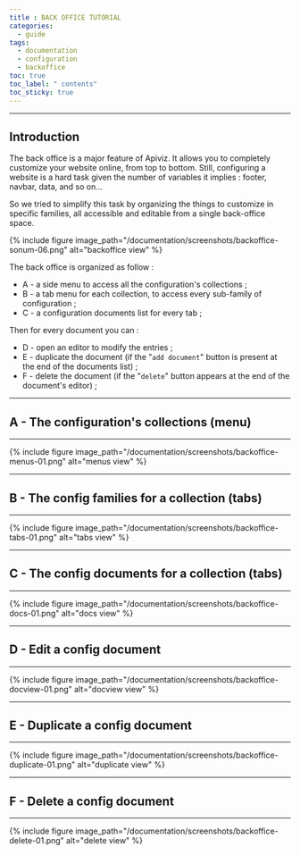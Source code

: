 ```yaml
---
title : BACK OFFICE TUTORIAL
categories:
  - guide
tags:
  - documentation
  - configuration
  - backoffice
toc: true
toc_label: " contents"
toc_sticky: true
---
```



---------

## Introduction

The back office is a major feature of Apiviz. It allows you to completely customize your website online, from top to bottom. Still, configuring a website is a hard task given the number of variables it implies : footer, navbar, data, and so on...

So we tried to simplify this task by organizing the things to customize in specific families, all accessible and editable from a single back-office space.

{% include figure image_path="/documentation/screenshots/backoffice-sonum-06.png" alt="backoffice view" %}

The back office is organized as follow : 

- A - a side menu to access all the configuration's collections ; 
- B - a tab menu for each collection, to access every sub-family of configuration ; 
- C - a configuration documents list for every tab ; 

Then for every document you can : 

- D - open an editor to modify the entries ; 
- E - duplicate the document (if the "`add document`" button is present at the end of the documents list) ; 
- F - delete the document (if the "`delete`" button appears at the end of the document's editor) ; 

-----

## A - The configuration's collections (menu)

--------

{% include figure image_path="/documentation/screenshots/backoffice-menus-01.png" alt="menus view" %}

-----

## B - The config families for a collection (tabs)

--------

{% include figure image_path="/documentation/screenshots/backoffice-tabs-01.png" alt="tabs view" %}

-----

## C - The config documents for a collection (tabs)

--------

{% include figure image_path="/documentation/screenshots/backoffice-docs-01.png" alt="docs view" %}

-----

## D - Edit a config document

--------

{% include figure image_path="/documentation/screenshots/backoffice-docview-01.png" alt="docview view" %}

-----

## E - Duplicate a config document

--------

{% include figure image_path="/documentation/screenshots/backoffice-duplicate-01.png" alt="duplicate view" %}

-----

## F - Delete a config document

--------

{% include figure image_path="/documentation/screenshots/backoffice-delete-01.png" alt="delete view" %}